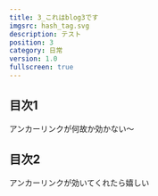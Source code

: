 ```yaml
---
title: 3_これはblog3です
imgsrc: hash_tag.svg
description: テスト
position: 3
category: 日常
version: 1.0
fullscreen: true
---
```


## 目次1

アンカーリンクが何故か効かない〜

## 目次2

アンカーリンクが効いてくれたら嬉しい
